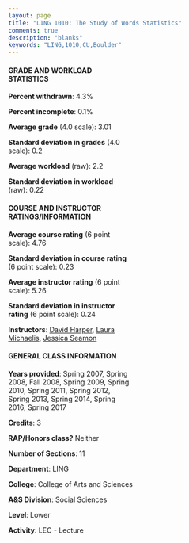 ```yaml
---
layout: page
title: "LING 1010: The Study of Words Statistics"
comments: true
description: "blanks"
keywords: "LING,1010,CU,Boulder"
---
```

<head>
<script src="https://ajax.googleapis.com/ajax/libs/jquery/2.1.3/jquery.min.js"></script>
<script src="https://dl.dropboxusercontent.com/s/pc42nxpaw1ea4o9/highcharts.js?dl=0"></script>
<!-- <script src="../assets/js/highcharts.js"></script> -->
<style type="text/css">@font-face {
	font-family: "Bebas Neue";
	src: url(https://www.filehosting.org/file/details/544349/BebasNeue Regular.otf) format("opentype");
	}
	h1.Bebas { 
		font-family: "Bebas Neue", Verdana, Tahoma;
	}
</style>
</head>
<body>
	<div id="container" style="float: right; width: 45%; height: 88%; margin-left: 2.5%; margin-right: 2.5%;"></div>
	<script language="JavaScript">
		$(document).ready(function() {
		var chart = {type: 'column'};
		var title = {text: 'Grade Distribution'};
		var xAxis = {categories: ['A','B','C','D','F'],crosshair: true};
		var yAxis = {min: 0,title: {text: 'Percentage'}};
		var tooltip = {headerFormat: '<center><b><span style="font-size:20px">{point.key}</span></b></center>',
		               pointFormat: '<td style="padding:0"><b>{point.y:.1f}%</b></td>',
		               footerFormat: '</table>',shared: true,useHTML: true};
		var plotOptions = {column: {pointPadding: 0.0,borderWidth: 0}};  
		var credits = {enabled: false};var series= [{name: 'Percent',data: [49.05,25.47,13.21,5.13,7.15,]}];
		var json = {};
		json.chart = chart;
		json.title = title;
		json.tooltip = tooltip;
		json.xAxis = xAxis;
		json.yAxis = yAxis;  
		json.series = series;
		json.plotOptions = plotOptions;  
		json.credits = credits;
		$('#container').highcharts(json);
	});
	</script>
</body>
			   
#### GRADE AND WORKLOAD STATISTICS

**Percent withdrawn**: 4.3%

**Percent incomplete**: 0.1%

**Average grade** (4.0 scale): 3.01

**Standard deviation in grades** (4.0 scale): 0.2

**Average workload** (raw): 2.2

**Standard deviation in workload** (raw): 0.22

#### COURSE AND INSTRUCTOR RATINGS/INFORMATION

**Average course rating** (6 point scale): 4.76

**Standard deviation in course rating** (6 point scale): 0.23

**Average instructor rating** (6 point scale): 5.26

**Standard deviation in instructor rating** (6 point scale): 0.24

**Instructors**: <a href='../../instructors/David_Harper'>David Harper</a>, <a href='../../instructors/Laura_Michaelis'>Laura Michaelis</a>, <a href='../../instructors/Jessica_Seamon'>Jessica Seamon</a>

#### GENERAL CLASS INFORMATION

**Years provided**: Spring 2007, Spring 2008, Fall 2008, Spring 2009, Spring 2010, Spring 2011, Spring 2012, Spring 2013, Spring 2014, Spring 2016, Spring 2017

**Credits**: 3

**RAP/Honors class?** Neither

**Number of Sections**: 11

**Department**: LING

**College**: College of Arts and Sciences

**A&S Division**: Social Sciences

**Level**: Lower

**Activity**: LEC - Lecture
